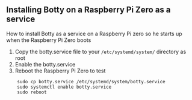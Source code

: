 ## Installing Botty on a Raspberry Pi Zero as a service

How to install Botty as a service on a Raspberry Pi zero so he starts up when the Raspberry Pi Zero boots 
1) Copy the botty.service file to your `/etc/systemd/system/` directory as root
2) Enable the botty.service 
3) Reboot the Raspberry Pi Zero to test

```
    sudo cp botty.service /etc/systemd/system/botty.service
    sudo systemctl enable botty.service
    sudo reboot
```
